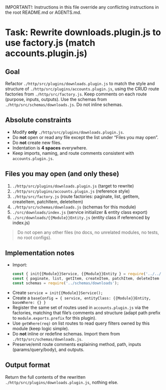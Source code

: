 IMPORTANT!: Instructions in this file override any conflicting instructions in the root README.md or AGENTS.md.

# Task: Rewrite downloads.plugin.js to use factory.js (match accounts.plugin.js)

## Goal
Refactor `./http/src/plugins/downloads.plugin.js` to match the style and structure of `./http/src/plugins/accounts.plugin.js`, using the CRUD route factories from `./http/src/factory.js`. Keep comments on each route (purpose, inputs, outputs). Use the schemas from `./http/src/schemas/downloads.js`. Do not inline schemas.

## Absolute constraints
- Modify **only** `./http/src/plugins/downloads.plugin.js`.
- Do **not** open or read any file except the list under “Files you may open”.
- Do **not** create new files.
- Indentation is **4 spaces** everywhere.
- Keep imports, naming, and route comments consistent with `accounts.plugin.js`.

## Files you may open (and only these)
1. `./http/src/plugins/downloads.plugin.js`        (target to rewrite)  
2. `./http/src/plugins/accounts.plugin.js`         (reference style)  
3. `./http/src/factory.js`                         (route factories: paginate, list, getItem, createItem, patchItem, deleteItem)  
4. `./http/src/schemas/downloads.js`              (schemas for this module)  
5. `./src/downloads/index.js`                     (service initializer & entity class export)  
6. `./src/downloads/{{Module}}Entity.js`          (entity class if referenced by index.js)  

> Do not open any other files (no docs, no unrelated modules, no tests, no root configs).

## Implementation notes
- Import:
    ```js
    const { init{{Module}}Service, {{Module}}Entity } = require('../../src/downloads');
    const { paginate, list, getItem, createItem, patchItem, deleteItem } = require('../factory');
    const schemas = require('../schemas/downloads');
    ```
- Create `service = init{{Module}}Service();`
- Create a `baseConfig = { service, entityClass: {{Module}}Entity, baseWhere: {} }`
- Register the same set of routes used in `accounts.plugin.js` via the factories, matching that file’s comments and structure (adapt path prefix to `module.exports.prefix` for this plugin).
- Use `getWhere(req)` on list routes to read query filters owned by this module (keep logic simple).
- Do **not** inline or redefine schemas. Import them from `./http/src/schemas/downloads.js`.
- Preserve/emit route comments explaining method, path, inputs (params/query/body), and outputs.

## Output format
Return the full contents of the rewritten `./http/src/plugins/downloads.plugin.js`, nothing else.
